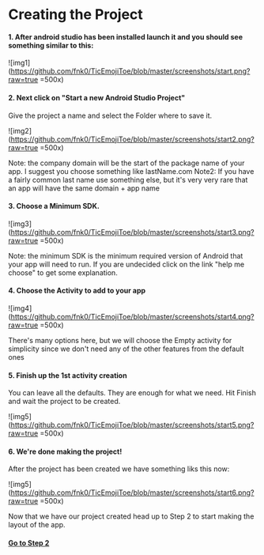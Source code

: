 # Creating the Project

#### 1. After android studio has been installed launch it and you should see something similar to this:

![img1](https://github.com/fnk0/TicEmojiToe/blob/master/screenshots/start.png?raw=true =500x)

#### 2. Next click on "Start a new Android Studio Project"

Give the project a name and select the Folder where to save it.

![img2](https://github.com/fnk0/TicEmojiToe/blob/master/screenshots/start2.png?raw=true =500x)

Note: the company domain will be the start of the package name of your app. I suggest you choose something like lastName.com
Note2: If you have a fairly common last name use something else, but it's very very rare that an app will have the same domain + app name

#### 3. Choose a Minimum SDK.

![img3](https://github.com/fnk0/TicEmojiToe/blob/master/screenshots/start3.png?raw=true =500x)

Note: the minimum SDK is the minimum required version of Android that your app will need to run.
If you are undecided click on the link "help me choose" to get some explanation. 

#### 4. Choose the Activity to add to your app

![img4](https://github.com/fnk0/TicEmojiToe/blob/master/screenshots/start4.png?raw=true =500x)

There's many options here, but we will choose the Empty activity for simplicity since we don't need any of the 
other features from the default ones
 
#### 5. Finish up the 1st activity creation
 
You can leave all the defaults. They are enough for what we need. Hit Finish and wait the project to be created.
 
![img5](https://github.com/fnk0/TicEmojiToe/blob/master/screenshots/start5.png?raw=true =500x)
 
#### 6. We're done making the project!
 
After the project has been created we have something liks this now: 
 
![img5](https://github.com/fnk0/TicEmojiToe/blob/master/screenshots/start6.png?raw=true =500x)
 
Now that we have our project created head up to Step 2 to start making the layout of the app.
 
#### [Go to Step 2](https://github.com/fnk0/TicEmojiToe/blob/master/step2.md)